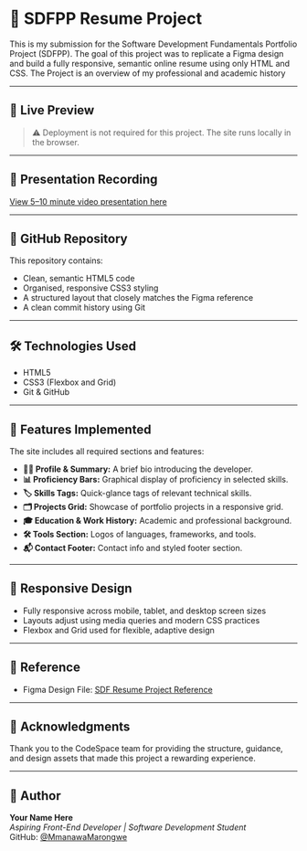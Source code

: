# 💼 SDFPP Resume Project

This is my submission for the Software Development Fundamentals Portfolio Project (SDFPP). The goal of this project was to replicate a Figma design and build a fully responsive, semantic online resume using only HTML and CSS. The Project is an overview of my professional and academic history

---

## 🔗 Live Preview

> ⚠️ Deployment is not required for this project. The site runs locally in the browser.

---

## 🎥 Presentation Recording

[View 5–10 minute video presentation here](https://www.loom.com/share/675062f65c5046b392908ccffdabb3cc?sid=5dcbd327-8043-4a0c-b0d8-eef5301446f5)  

---

## 📁 GitHub Repository

This repository contains:
- Clean, semantic HTML5 code
- Organised, responsive CSS3 styling
- A structured layout that closely matches the Figma reference
- A clean commit history using Git

---

## 🛠️ Technologies Used

- HTML5  
- CSS3 (Flexbox and Grid)  
- Git & GitHub

---

## 📌 Features Implemented

The site includes all required sections and features:

- **🧑‍💼 Profile & Summary:** A brief bio introducing the developer.
- **📊 Proficiency Bars:** Graphical display of proficiency in selected skills.
- **🏷️ Skills Tags:** Quick-glance tags of relevant technical skills.
- **🗂️ Projects Grid:** Showcase of portfolio projects in a responsive grid.
- **🎓 Education & Work History:** Academic and professional background.
- **🛠️ Tools Section:** Logos of languages, frameworks, and tools.
- **📬 Contact Footer:** Contact info and styled footer section.

---

## 📱 Responsive Design

- Fully responsive across mobile, tablet, and desktop screen sizes
- Layouts adjust using media queries and modern CSS practices
- Flexbox and Grid used for flexible, adaptive design

---

## 📎 Reference

- Figma Design File: [SDF Resume Project Reference](https://www.figma.com/design/fM2tutgIH0k1SrNir4MVe3/SDF-Resume-Project-STUDENT-REFERENCE-FILE?node-id=0-1&t=yGSXI1yv4AgjKBvA-1)

---

## 🙌 Acknowledgments

Thank you to the CodeSpace team for providing the structure, guidance, and design assets that made this project a rewarding experience.

---

## 👤 Author

**Your Name Here**  
*Aspiring Front-End Developer | Software Development Student*  
GitHub: [@MmanawaMarongwe](https://github.com/MmanawaMarongwe)
